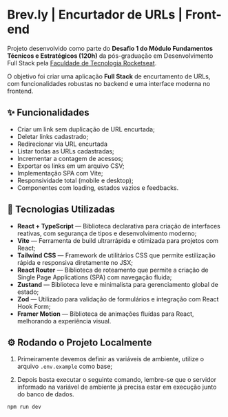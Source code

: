# Brev.ly | Encurtador de URLs | Front-end

Projeto desenvolvido como parte do **Desafio 1 do Módulo Fundamentos Técnicos e Estratégicos (120h)** da pós-graduação em Desenvolvimento Full Stack pela [Faculdade de Tecnologia Rocketseat](https://rocketseat.com.br).

O objetivo foi criar uma aplicação **Full Stack** de encurtamento de URLs, com funcionalidades robustas no backend e uma interface moderna no frontend.

## ✨ Funcionalidades

- Criar um link sem duplicação de URL encurtada;
- Deletar links cadastrado;
- Redirecionar via URL encurtada
- Listar todas as URLs cadastradas;
- Incrementar a contagem de acessos;
- Exportar os links em um arquivo CSV;
- Implementação SPA com Vite;
- Responsividade total (mobile e desktop);
- Componentes com loading, estados vazios e feedbacks.

## 🧱 Tecnologias Utilizadas

- **React + TypeScript** — Biblioteca declarativa para criação de interfaces reativas, com segurança de tipos e desenvolvimento moderno;
- **Vite** — Ferramenta de build ultrarrápida e otimizada para projetos com React;
- **Tailwind CSS** — Framework de utilitários CSS que permite estilização rápida e responsiva diretamente no JSX;
- **React Router** — Biblioteca de roteamento que permite a criação de Single Page Applications (SPA) com navegação fluida;
- **Zustand** — Biblioteca leve e minimalista para gerenciamento global de estado;
- **Zod** — Utilizado para validação de formulários e integração com React Hook Form;
- **Framer Motion** — Biblioteca de animações fluídas para React, melhorando a experiência visual.

## ⚙️ Rodando o Projeto Localmente

1. Primeiramente devemos definir as variáveis de ambiente, utilize o arquivo `.env.example` como base;

2. Depois basta executar o seguinte comando, lembre-se que o servidor informado na variável de ambiente já precisa estar em execução junto do banco de dados.
```bash
npm run dev
```
